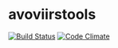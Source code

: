 avoviirstools
============
[![Build Status](https://travis-ci.org/tparker-usgs/avoviirstools.svg?branch=master)](https://travis-ci.org/tparker-usgs/avoviirstools)
[![Code Climate](https://codeclimate.com/github/tparker-usgs/avoviirstools/badges/gpa.svg)](https://codeclimate.com/github/tparker-usgs/avoviirstools)

